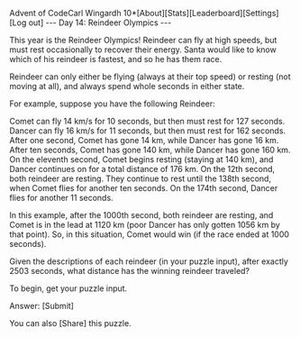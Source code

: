 Advent of CodeCarl Wingardh 10*[About][Stats][Leaderboard][Settings][Log out]
--- Day 14: Reindeer Olympics ---

This year is the Reindeer Olympics! Reindeer can fly at high speeds, but must rest occasionally to recover their energy. Santa would like to know which of his reindeer is fastest, and so he has them race.

Reindeer can only either be flying (always at their top speed) or resting (not moving at all), and always spend whole seconds in either state.

For example, suppose you have the following Reindeer:

Comet can fly 14 km/s for 10 seconds, but then must rest for 127 seconds.
Dancer can fly 16 km/s for 11 seconds, but then must rest for 162 seconds.
After one second, Comet has gone 14 km, while Dancer has gone 16 km. After ten seconds, Comet has gone 140 km, while Dancer has gone 160 km. On the eleventh second, Comet begins resting (staying at 140 km), and Dancer continues on for a total distance of 176 km. On the 12th second, both reindeer are resting. They continue to rest until the 138th second, when Comet flies for another ten seconds. On the 174th second, Dancer flies for another 11 seconds.

In this example, after the 1000th second, both reindeer are resting, and Comet is in the lead at 1120 km (poor Dancer has only gotten 1056 km by that point). So, in this situation, Comet would win (if the race ended at 1000 seconds).

Given the descriptions of each reindeer (in your puzzle input), after exactly 2503 seconds, what distance has the winning reindeer traveled?

To begin, get your puzzle input.

Answer: 
 [Submit]

You can also [Share] this puzzle.
